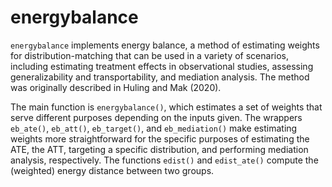 
<!-- README.md is generated from README.Rmd. Please edit that file -->

# energybalance

`energybalance` implements energy balance, a method of estimating
weights for distribution-matching that can be used in a variety of
scenarios, including estimating treatment effects in observational
studies, assessing generalizability and transportability, and mediation
analysis. The method was originally described in Huling and Mak (2020).

The main function is `energybalance()`, which estimates a set of weights
that serve different purposes depending on the inputs given. The
wrappers `eb_ate()`, `eb_att()`, `eb_target()`, and `eb_mediation()`
make estimating weights more straightforward for the specific purposes
of estimating the ATE, the ATT, targeting a specific distribution, and
performing mediation analysis, respectively. The functions `edist()` and
`edist_ate()` compute the (weighted) energy distance between two groups.
